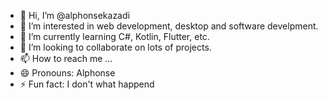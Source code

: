 - 👋 Hi, I’m @alphonsekazadi
- 👀 I’m interested in web development, desktop and software develpment.
- 🌱 I’m currently learning C#, Kotlin, Flutter, etc.
- 💞️ I’m looking to collaborate on lots of projects.
- 📫 How to reach me ...
- 😄 Pronouns: Alphonse
- ⚡ Fun fact: I don't what happend

<!---
alphonsekazadi/alphonsekazadi is a ✨ special ✨ repository because its `README.md` (this file) appears on your GitHub profile.
You can click the Preview link to take a look at your changes.
--->
